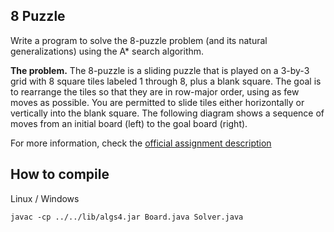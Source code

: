 ## 8 Puzzle
Write a program to solve the 8-puzzle problem (and its natural generalizations) using the A* search algorithm.

**The problem.** The 8-puzzle is a sliding puzzle that is played on a 3-by-3 grid with 8 square tiles labeled 1 through 8, plus a blank square. The goal is to rearrange the tiles so that they are in row-major order, using as few moves as possible. You are permitted to slide tiles either horizontally or vertically into the blank square. The following diagram shows a sequence of moves from an initial board (left) to the goal board (right).

For more information, check the [official assignment description](https://coursera.cs.princeton.edu/algs4/assignments/8puzzle/specification.php)

## How to compile
Linux / Windows
```
javac -cp ../../lib/algs4.jar Board.java Solver.java
```